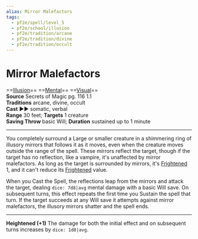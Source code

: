 ```yaml
---
alias: Mirror Malefactors
tags:
  - pf2e/spell/level_5
  - pf2e/school/illusion
  - pf2e/tradition/arcane
  - pf2e/tradition/divine
  - pf2e/tradition/occult
---
```


# Mirror Malefactors

==[Illusion](../../../Traits/Illusion.md)== ==[Mental](../../../Traits/Mental.md)== ==[Visual](../../../Traits/Visual.md)==  
__Source__ Secrets of Magic pg. 116 1.1  
**Traditions** arcane, divine, occult  
**Cast** ►► somatic, verbal  
**Range** 30 feet; **Targets** 1 creature  
**Saving Throw** basic Will; **Duration** sustained up to 1 minute

---

You completely surround a Large or smaller creature in a shimmering ring of illusory mirrors that follows it as it moves, even when the creature moves outside the range of the spell. These mirrors reflect the target, though if the target has no reflection, like a vampire, it's unaffected by mirror malefactors. As long as the target is surrounded by mirrors, it's [Frightened](../../../Conditions/Frightened.md) 1, and it can't reduce its [Frightened](../../../Conditions/Frightened.md) value.

When you Cast the Spell, the reflections leap from the mirrors and attack the target, dealing `dice: 7d8|avg` mental damage with a basic Will save. On subsequent turns, this effect repeats the first time you Sustain the spell that turn. If the target succeeds at any Will save it attempts against mirror malefactors, the illusory mirrors shatter and the spell ends.

<hr>

**Heightened (+1)** The damage for both the initial effect and on subsequent turns increases by `dice: 1d8|avg`.
